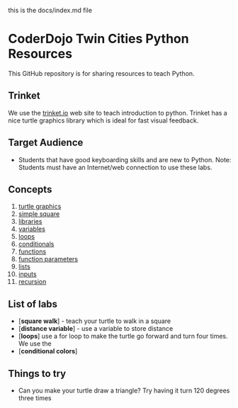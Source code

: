 this is the docs/index.md file

# CoderDojo Twin Cities Python Resources
This GitHub repository is for sharing resources to teach Python.

## Trinket
We use the [trinket.io](http://trinket.io) web site to teach introduction to python.  Trinket has a nice turtle graphics library which is ideal for fast visual feedback.

## Target Audience
- Students that have good keyboarding skills and are new to Python.
Note: Students must have an Internet/web connection to use these labs.

## Concepts
1. [turtle graphics](trinket/01-turtle-graphics)
2. [simple square](trinket/02-simple-square)
3. [libraries](trinket/02-turtle-library)
4. [variables](trinket/03-variables)
5. [loops](trinket/04-loops)
6. [conditionals](trinket/05-conditionals)
7. [functions](trinket/06-functions)
8. [function parameters](trinket/07-parameters)
9. [lists](trinket/08-lists)
10. [inputs](trinket/09-inputs)
11. [recursion](trinket/10-loops)

## List of labs

- [**square walk**] - teach your turtle to walk in a square
- [**distance variable**] - use a variable to store distance
- [**loops**] use a for loop to make the turtle go forward and turn four times.  We use the 
- [**conditional colors**]

## Things to try
- Can you make your turtle draw a triangle?  Try having it turn 120 degrees three times


